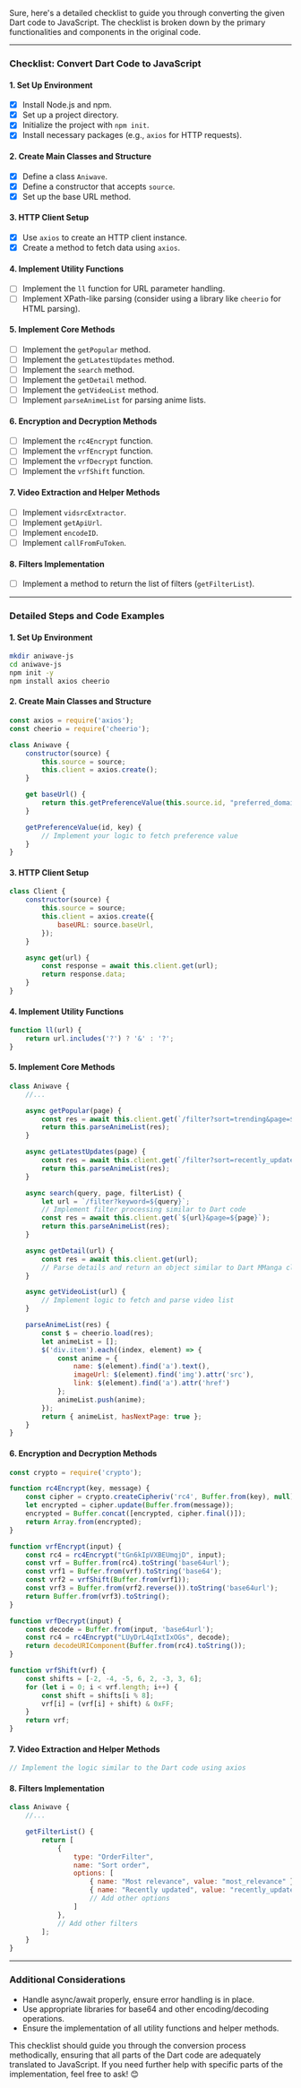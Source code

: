 Sure, here's a detailed checklist to guide you through converting the given Dart code to JavaScript. The checklist is broken down by the primary functionalities and components in the original code.

---

### Checklist: Convert Dart Code to JavaScript

#### 1. **Set Up Environment**
   - [x] Install Node.js and npm.
   - [x] Set up a project directory.
   - [x] Initialize the project with `npm init`.
   - [x] Install necessary packages (e.g., `axios` for HTTP requests).

#### 2. **Create Main Classes and Structure**
   - [x] Define a class `Aniwave`.
   - [x] Define a constructor that accepts `source`.
   - [x] Set up the base URL method.

#### 3. **HTTP Client Setup**
   - [x] Use `axios` to create an HTTP client instance.
   - [x] Create a method to fetch data using `axios`.

#### 4. **Implement Utility Functions**
   - [ ] Implement the `ll` function for URL parameter handling.
   - [ ] Implement XPath-like parsing (consider using a library like `cheerio` for HTML parsing).

#### 5. **Implement Core Methods**
   - [ ] Implement the `getPopular` method.
   - [ ] Implement the `getLatestUpdates` method.
   - [ ] Implement the `search` method.
   - [ ] Implement the `getDetail` method.
   - [ ] Implement the `getVideoList` method.
   - [ ] Implement `parseAnimeList` for parsing anime lists.

#### 6. **Encryption and Decryption Methods**
   - [ ] Implement the `rc4Encrypt` function.
   - [ ] Implement the `vrfEncrypt` function.
   - [ ] Implement the `vrfDecrypt` function.
   - [ ] Implement the `vrfShift` function.

#### 7. **Video Extraction and Helper Methods**
   - [ ] Implement `vidsrcExtractor`.
   - [ ] Implement `getApiUrl`.
   - [ ] Implement `encodeID`.
   - [ ] Implement `callFromFuToken`.

#### 8. **Filters Implementation**
   - [ ] Implement a method to return the list of filters (`getFilterList`).

---

### Detailed Steps and Code Examples

#### 1. **Set Up Environment**

```bash
mkdir aniwave-js
cd aniwave-js
npm init -y
npm install axios cheerio
```

#### 2. **Create Main Classes and Structure**

```js
const axios = require('axios');
const cheerio = require('cheerio');

class Aniwave {
    constructor(source) {
        this.source = source;
        this.client = axios.create();
    }

    get baseUrl() {
        return this.getPreferenceValue(this.source.id, "preferred_domain1");
    }

    getPreferenceValue(id, key) {
        // Implement your logic to fetch preference value
    }
}
```

#### 3. **HTTP Client Setup**

```js
class Client {
    constructor(source) {
        this.source = source;
        this.client = axios.create({
            baseURL: source.baseUrl,
        });
    }

    async get(url) {
        const response = await this.client.get(url);
        return response.data;
    }
}
```

#### 4. **Implement Utility Functions**

```js
function ll(url) {
    return url.includes('?') ? '&' : '?';
}
```

#### 5. **Implement Core Methods**

```js
class Aniwave {
    //...

    async getPopular(page) {
        const res = await this.client.get(`/filter?sort=trending&page=${page}`);
        return this.parseAnimeList(res);
    }

    async getLatestUpdates(page) {
        const res = await this.client.get(`/filter?sort=recently_updated&page=${page}`);
        return this.parseAnimeList(res);
    }

    async search(query, page, filterList) {
        let url = `/filter?keyword=${query}`;
        // Implement filter processing similar to Dart code
        const res = await this.client.get(`${url}&page=${page}`);
        return this.parseAnimeList(res);
    }

    async getDetail(url) {
        const res = await this.client.get(url);
        // Parse details and return an object similar to Dart MManga class
    }

    async getVideoList(url) {
        // Implement logic to fetch and parse video list
    }

    parseAnimeList(res) {
        const $ = cheerio.load(res);
        let animeList = [];
        $('div.item').each((index, element) => {
            const anime = {
                name: $(element).find('a').text(),
                imageUrl: $(element).find('img').attr('src'),
                link: $(element).find('a').attr('href')
            };
            animeList.push(anime);
        });
        return { animeList, hasNextPage: true };
    }
}
```

#### 6. **Encryption and Decryption Methods**

```js
const crypto = require('crypto');

function rc4Encrypt(key, message) {
    const cipher = crypto.createCipheriv('rc4', Buffer.from(key), null);
    let encrypted = cipher.update(Buffer.from(message));
    encrypted = Buffer.concat([encrypted, cipher.final()]);
    return Array.from(encrypted);
}

function vrfEncrypt(input) {
    const rc4 = rc4Encrypt("tGn6kIpVXBEUmqjD", input);
    const vrf = Buffer.from(rc4).toString('base64url');
    const vrf1 = Buffer.from(vrf).toString('base64');
    const vrf2 = vrfShift(Buffer.from(vrf1));
    const vrf3 = Buffer.from(vrf2.reverse()).toString('base64url');
    return Buffer.from(vrf3).toString();
}

function vrfDecrypt(input) {
    const decode = Buffer.from(input, 'base64url');
    const rc4 = rc4Encrypt("LUyDrL4qIxtIxOGs", decode);
    return decodeURIComponent(Buffer.from(rc4).toString());
}

function vrfShift(vrf) {
    const shifts = [-2, -4, -5, 6, 2, -3, 3, 6];
    for (let i = 0; i < vrf.length; i++) {
        const shift = shifts[i % 8];
        vrf[i] = (vrf[i] + shift) & 0xFF;
    }
    return vrf;
}
```

#### 7. **Video Extraction and Helper Methods**

```js
// Implement the logic similar to the Dart code using axios
```

#### 8. **Filters Implementation**

```js
class Aniwave {
    //...

    getFilterList() {
        return [
            {
                type: "OrderFilter",
                name: "Sort order",
                options: [
                    { name: "Most relevance", value: "most_relevance" },
                    { name: "Recently updated", value: "recently_updated" },
                    // Add other options
                ]
            },
            // Add other filters
        ];
    }
}
```

---

### Additional Considerations
- Handle async/await properly, ensure error handling is in place.
- Use appropriate libraries for base64 and other encoding/decoding operations.
- Ensure the implementation of all utility functions and helper methods.

This checklist should guide you through the conversion process methodically, ensuring that all parts of the Dart code are adequately translated to JavaScript. If you need further help with specific parts of the implementation, feel free to ask! 😊